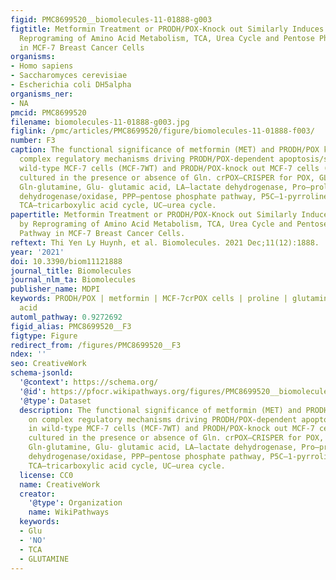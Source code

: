```yaml
---
figid: PMC8699520__biomolecules-11-01888-g003
figtitle: Metformin Treatment or PRODH/POX-Knock out Similarly Induces Apoptosis by
  Reprograming of Amino Acid Metabolism, TCA, Urea Cycle and Pentose Phosphate Pathway
  in MCF-7 Breast Cancer Cells
organisms:
- Homo sapiens
- Saccharomyces cerevisiae
- Escherichia coli DH5alpha
organisms_ner:
- NA
pmcid: PMC8699520
filename: biomolecules-11-01888-g003.jpg
figlink: /pmc/articles/PMC8699520/figure/biomolecules-11-01888-f003/
number: F3
caption: The functional significance of metformin (MET) and PRODH/POX knock-down on
  complex regulatory mechanisms driving PRODH/POX-dependent apoptosis/survival in
  wild-type MCF-7 cells (MCF-7WT) and PRODH/POX-knock out MCF-7 cells (MCF-7crPOX),
  cultured in the presence or absence of Gln. crPOX—CRISPER for POX, GLC—glucose,
  Gln-glutamine, Glu- glutamic acid, LA—lactate dehydrogenase, Pro—proline, POX—proline
  dehydrogenase/oxidase, PPP—pentose phosphate pathway, P5C—1-pyrroline-5-carboxylate,
  TCA—tricarboxylic acid cycle, UC—urea cycle.
papertitle: Metformin Treatment or PRODH/POX-Knock out Similarly Induces Apoptosis
  by Reprograming of Amino Acid Metabolism, TCA, Urea Cycle and Pentose Phosphate
  Pathway in MCF-7 Breast Cancer Cells.
reftext: Thi Yen Ly Huynh, et al. Biomolecules. 2021 Dec;11(12):1888.
year: '2021'
doi: 10.3390/biom11121888
journal_title: Biomolecules
journal_nlm_ta: Biomolecules
publisher_name: MDPI
keywords: PRODH/POX | metformin | MCF-7crPOX cells | proline | glutamine | lactic
  acid
automl_pathway: 0.9272692
figid_alias: PMC8699520__F3
figtype: Figure
redirect_from: /figures/PMC8699520__F3
ndex: ''
seo: CreativeWork
schema-jsonld:
  '@context': https://schema.org/
  '@id': https://pfocr.wikipathways.org/figures/PMC8699520__biomolecules-11-01888-g003.html
  '@type': Dataset
  description: The functional significance of metformin (MET) and PRODH/POX knock-down
    on complex regulatory mechanisms driving PRODH/POX-dependent apoptosis/survival
    in wild-type MCF-7 cells (MCF-7WT) and PRODH/POX-knock out MCF-7 cells (MCF-7crPOX),
    cultured in the presence or absence of Gln. crPOX—CRISPER for POX, GLC—glucose,
    Gln-glutamine, Glu- glutamic acid, LA—lactate dehydrogenase, Pro—proline, POX—proline
    dehydrogenase/oxidase, PPP—pentose phosphate pathway, P5C—1-pyrroline-5-carboxylate,
    TCA—tricarboxylic acid cycle, UC—urea cycle.
  license: CC0
  name: CreativeWork
  creator:
    '@type': Organization
    name: WikiPathways
  keywords:
  - Glu
  - 'NO'
  - TCA
  - GLUTAMINE
---
```

